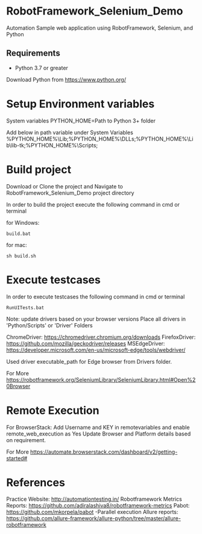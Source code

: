 # RobotFramework_Selenium_Demo
Automation Sample web application using RobotFramework, Selenium, and Python

## Requirements

- Python 3.7 or greater

Download Python from https://www.python.org/ 

# Setup Environment variables
System variables
PYTHON_HOME=Path to Python 3+ folder

Add below in path variable under System Variables
%PYTHON_HOME%\Lib;%PYTHON_HOME%\DLLs;%PYTHON_HOME%\Lib\lib-tk;%PYTHON_HOME%\Scripts;

# Build project
Download or Clone the project and Navigate to RobotFramework_Selenium_Demo project directory

In order to build the project execute the following command in cmd or terminal

for Windows:

```
build.bat
```

for mac:
```
sh build.sh
```

# Execute testcases


In order to execute testcases the following command in cmd or terminal

```
RunUITests.bat
```

Note: update drivers based on your browser versions
Place all drivers in 'Python/Scripts' or 'Driver' Folders 

ChromeDriver: https://chromedriver.chromium.org/downloads
FirefoxDriver: https://github.com/mozilla/geckodriver/releases
MSEdgeDriver: https://developer.microsoft.com/en-us/microsoft-edge/tools/webdriver/

Used driver executable_path for Edge browser from Drivers folder.

For More https://robotframework.org/SeleniumLibrary/SeleniumLibrary.html#Open%20Browser

# Remote Execution

For BrowserStack:
Add Username and KEY in remotevariables and enable remote_web_execution as Yes
Update Browser and Platform details based on requirement.

For More https://automate.browserstack.com/dashboard/v2/getting-started#

# References 

Practice Website: http://automationtesting.in/
Robotframework Metrics Reports: https://github.com/adiralashiva8/robotframework-metrics
Pabot: https://github.com/mkorpela/pabot -Parallel execution
Allure reports: https://github.com/allure-framework/allure-python/tree/master/allure-robotframework




